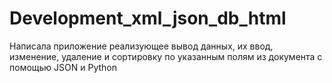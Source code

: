 # Development_xml_json_db_html

Написала  приложение реализующее вывод данных, их ввод, изменение, удаление и сортировку по указанным полям из документа с помощью JSON и Python
